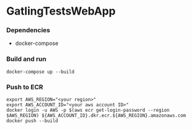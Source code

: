 # GatlingTestsWebApp

### Dependencies
* docker-compose

### Build and run
```
docker-compose up --build
```

### Push to ECR
```
export AWS_REGION="<your region>"
export AWS_ACCOUNT_ID="<your aws account ID>"
docker login -u AWS -p $(aws ecr get-login-password --region $AWS_REGION) ${AWS_ACCOUNT_ID}.dkr.ecr.${AWS_REGION}.amazonaws.com
docker push --build
```
